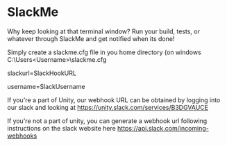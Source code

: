 # SlackMe
Why keep looking at that terminal window? Run your build, tests, or whatever through SlackMe and get notified when its done!

Simply create a slackme.cfg file in you home directory (on windows C:\Users\<Username>\slackme.cfg

slackurl=SlackHookURL

username=SlackUsername

If you're a part of Unity, our webhook URL can be obtained by logging into our slack and looking at https://unity.slack.com/services/B3DGVAUCE

If you're not a part of unity, you can generate a webhook url following instructions on the slack website here https://api.slack.com/incoming-webhooks
